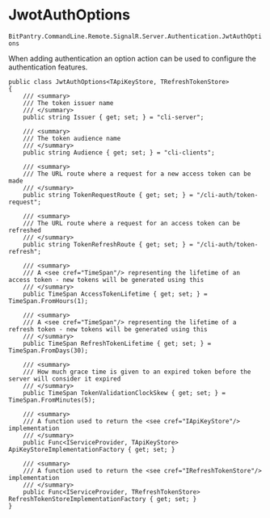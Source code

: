 # JwotAuthOptions

```BitPantry.CommandLine.Remote.SignalR.Server.Authentication.JwtAuthOptions```

When adding authentication an option action can be used to configure the authentication features.

```
public class JwtAuthOptions<TApiKeyStore, TRefreshTokenStore>
{
    /// <summary>
    /// The token issuer name
    /// </summary>
    public string Issuer { get; set; } = "cli-server";

    /// <summary>
    /// The token audience name
    /// </summary>
    public string Audience { get; set; } = "cli-clients";

    /// <summary>
    /// The URL route where a request for a new access token can be made
    /// </summary>
    public string TokenRequestRoute { get; set; } = "/cli-auth/token-request";

    /// <summary>
    /// The URL route where a request for an access token can be refreshed
    /// </summary>
    public string TokenRefreshRoute { get; set; } = "/cli-auth/token-refresh";

    /// <summary>
    /// A <see cref="TimeSpan"/> representing the lifetime of an access token - new tokens will be generated using this
    /// </summary>
    public TimeSpan AccessTokenLifetime { get; set; } = TimeSpan.FromHours(1);

    /// <summary>
    /// A <see cref="TimeSpan"/> representing the lifetime of a refresh token - new tokens will be generated using this
    /// </summary>
    public TimeSpan RefreshTokenLifetime { get; set; } = TimeSpan.FromDays(30);

    /// <summary>
    /// How much grace time is given to an expired token before the server will consider it expired
    /// </summary>
    public TimeSpan TokenValidationClockSkew { get; set; } = TimeSpan.FromMinutes(5);

    /// <summary>
    /// A function used to return the <see cref="IApiKeyStore"/> implementation
    /// </summary>
    public Func<IServiceProvider, TApiKeyStore> ApiKeyStoreImplementationFactory { get; set; }

    /// <summary>
    /// A function used to return the <see cref="IRefreshTokenStore"/> implementation
    /// </summary>
    public Func<IServiceProvider, TRefreshTokenStore> RefreshTokenStoreImplementationFactory { get; set; }
}
```
